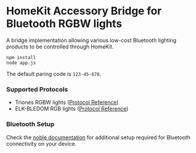 # HomeKit Accessory Bridge for Bluetooth RGBW lights

A bridge implementation allowing various low-cost Bluetooth lighting products to be controlled through HomeKit.

```
npm install
node app.js
```

The default paring code is `123-45-678`.

### Supported Protocols

- Triones RGBW lights ([Protocol Reference](https://gitlab.com/madhead/saberlight/-/blob/master/protocols/Triones/protocol.md))
- ELK-BLEDOM RGB lights ([Protocol Reference](https://github.com/arduino12/ble_rgb_led_strip_controller))

### Bluetooth Setup

Check the [noble documentation](https://github.com/abandonware/noble#installation) for additional setup required for Bluetooth connectivity on your device.
